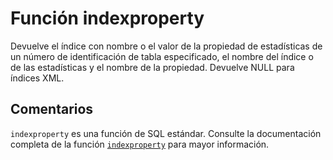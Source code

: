 ﻿---
SidebarGroup: "i"
Autogenerated: true
---

# Función  indexproperty

Devuelve el índice con nombre o el valor de la propiedad de estadísticas de un número de identificación de tabla especificado, el nombre del índice o de las estadísticas y el nombre de la propiedad. Devuelve NULL para índices XML.

## Comentarios 

`indexproperty` es una función de SQL estándar. Consulte la documentación completa de la función [`indexproperty`](https://learn.microsoft.com/es-es/sql/t-sql/functions/indexproperty-transact-sql) para mayor información.

